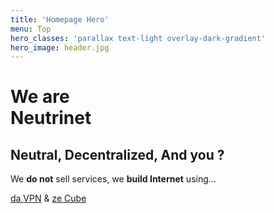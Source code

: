 ```yaml
---
title: 'Homepage Hero'
menu: Top
hero_classes: 'parallax text-light overlay-dark-gradient'
hero_image: header.jpg
---
```


# We are <br/> Neutrinet
## Neutral, Decentralized, And you ?

We **do not** sell services, we **build Internet** using…

[da VPN](/vpn?classes=btn,btn-primary) & [ze Cube](/brique?classes=btn,btn-success)




